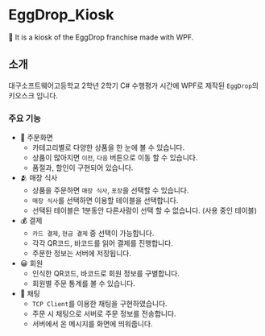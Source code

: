 # EggDrop_Kiosk

🥪 It is a kiosk of the EggDrop franchise made with WPF.

## 소개

대구소프트웨어고등학교 2학년 2학기 C# 수행평가 시간에 WPF로 제작된 `EggDrop`의 키오스크 입니다.

### 주요 기능

- 🥪 주문화면
  - 카테고리별로 다양한 상품을 한 눈에 볼 수 있습니다.
  - 상품이 많아지면 `이전`, `다음` 버튼으로 이동 할 수 있습니다.
  - 품절과, 할인이 구현되어 있습니다.
- 🫂 매장 식사
  - 상품을 주문하면 `매장 식사`, `포장`을 선택할 수 있습니다.
  - `매장 식사`를 선택하면 이용할 테이블을 선택합니다.
  - 선택된 테이블은 1분동안 다른사람이 선택 할 수 없습니다. (사용 중인 테이블)
- 💰 결제
  - `카드 결제`, `현금 결제` 중 선택이 가능합니다.
  - 각각 QR코드, 바코드를 읽어 결제를 진행합니다.
  - 주문한 정보는 서버에 저장됩니다.
- 😀 회원
  - 인식한 QR코드, 바코드로 회원 정보를 구별합니다.
  - 회원별 주문 통계를 볼 수 있습니다.
- 💬 채팅
  - `TCP Client`를 이용한 채팅을 구현하였습니다.
  - 주문 시 채팅으로 서버로 주문 정보를 전송합니다.
  - 서버에서 온 메시지를 화면에 띄워줍니다.
  
